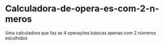 # Calculadora-de-opera-es-com-2-n-meros
Uma calculadora que faz as 4 operações básicas apenas com 2 números escolhidos
